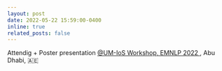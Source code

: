 ```yaml
---
layout: post
date: 2022-05-22 15:59:00-0400
inline: true
related_posts: false
---
```


Attendig + Poster presentation <a href="https://induction-of-structure.github.io/emnlp2022/call_for_papers">@UM-IoS Workshop, <a href="https://2022.emnlp.org/"> EMNLP 2022 </a>, Abu Dhabi, 🇦🇪